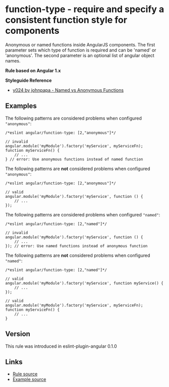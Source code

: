 <!-- WARNING: Generated documentation. Edit docs and examples in the rule and examples file ('rules/function-type.js', 'examples/function-type.js'). -->

# function-type - require and specify a consistent function style for components

Anonymous or named functions inside AngularJS components.
The first parameter sets which type of function is required and can be 'named' or 'anonymous'.
The second parameter is an optional list of angular object names.

**Rule based on Angular 1.x**

**Styleguide Reference**

* [y024 by johnpapa - Named vs Anonymous Functions](https://github.com/johnpapa/angular-styleguide/blob/master/a1/README.md#style-y024)

## Examples

The following patterns are considered problems when configured `"anonymous"`:

    /*eslint angular/function-type: [2,"anonymous"]*/

    // invalid
    angular.module('myModule').factory('myService', myServiceFn);
    function myServiceFn() {
        // ...
    } // error: Use anonymous functions instead of named function

The following patterns are **not** considered problems when configured `"anonymous"`:

    /*eslint angular/function-type: [2,"anonymous"]*/

    // valid
    angular.module('myModule').factory('myService', function () {
        // ...
    });

The following patterns are considered problems when configured `"named"`:

    /*eslint angular/function-type: [2,"named"]*/

    // invalid
    angular.module('myModule').factory('myService', function () {
        // ...
    }); // error: Use named functions instead of anonymous function

The following patterns are **not** considered problems when configured `"named"`:

    /*eslint angular/function-type: [2,"named"]*/

    // valid
    angular.module('myModule').factory('myService', function myService() {
        // ...
    });

    // valid
    angular.module('myModule').factory('myService', myServiceFn);
    function myServiceFn() {
        // ...
    }

## Version

This rule was introduced in eslint-plugin-angular 0.1.0

## Links

* [Rule source](../rules/function-type.js)
* [Example source](../examples/function-type.js)
